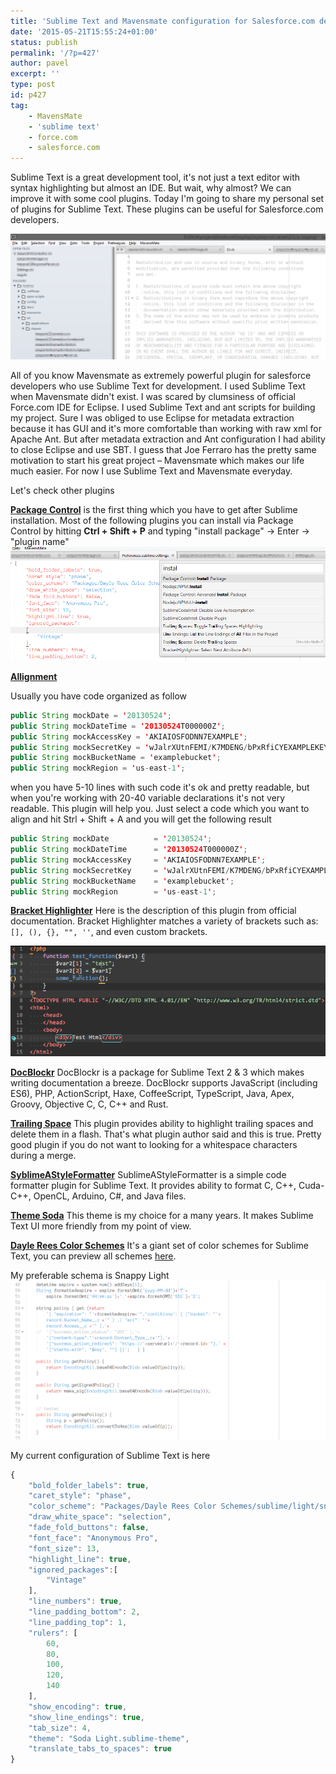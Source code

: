 ```yaml
---
title: 'Sublime Text and Mavensmate configuration for Salesforce.com developers'
date: '2015-05-21T15:55:24+01:00'
status: publish
permalink: '/?p=427'
author: pavel
excerpt: ''
type: post
id: p427
tag:
    - MavensMate
    - 'sublime text'
    - force.com
    - salesforce.com
---
```


Sublime Text is a great development tool, it's not just a text editor with syntax highlighting but almost an IDE. But wait, why almost? We can improve it with some cool plugins. Today I'm going to share my personal set of plugins for Sublime Text. These plugins can be useful for Salesforce.com developers.

![](/images/p427/00572398c0f79205407c3770404fd0d1.png)

All of you know Mavensmate as extremely powerful plugin for salesforce developers who use Sublime Text for development. I used Sublime Text when Mavensmate didn't exist. I was scared by clumsiness of official Force.com IDE for Eclipse. I used Sublime Text and ant scripts for building my project. Sure I was obliged to use Eclipse for metadata extraction because it has GUI and it's more comfortable than working with raw xml for Apache Ant. But after metadata extraction and Ant configuration I had ability to close Eclipse and use SBT. I guess that Joe Ferraro has the pretty same motivation to start his great project – Mavensmate which makes our life much easier. For now I use Sublime Text and Mavensmate everyday.

Let's check other plugins

**[Package Control](https://packagecontrol.io/)** is the first thing which you have to get after Sublime installation.
Most of the following plugins you can install via Package Control by hitting **Ctrl + Shift + P** and typing "install package" → Enter → "plugin name"
![](/images/p427/Image.png)

******[Allignment](http://wbond.net/sublime_packages/alignment)******

Usually you have code organized as follow
```java
public String mockDate = '20130524';
public String mockDateTime = '20130524T000000Z';
public String mockAccessKey = 'AKIAIOSFODNN7EXAMPLE';
public String mockSecretKey = 'wJalrXUtnFEMI/K7MDENG/bPxRfiCYEXAMPLEKEY';
public String mockBucketName = 'examplebucket';
public String mockRegion = 'us-east-1';
```
when you have 5-10 lines with such code it's ok and pretty readable, but when you're working with 20-40 variable declarations it's not very readable. This plugin will help you. Just select a code which you want to align and hit Strl + Shift + A and you will get the following result
```java
public String mockDate          = '20130524';
public String mockDateTime      = '20130524T000000Z';
public String mockAccessKey     = 'AKIAIOSFODNN7EXAMPLE';
public String mockSecretKey     = 'wJalrXUtnFEMI/K7MDENG/bPxRfiCYEXAMPLEKEY';
public String mockBucketName    = 'examplebucket';
public String mockRegion        = 'us-east-1';
```

**[Bracket Highlighter](https://github.com/facelessuser/BracketHighlighter)**
Here is the description of this plugin from official documentation. Bracket Highlighter matches a variety of brackets such as: `[], (), {}, "", ''`, and even custom brackets.

![](/images/p427/687474703a2f2f646c2e64726f70626f782e636f6d2f752f3334323639382f427261636b6574486967686c6967687465722f4578616d706c65312e706e67.png)

**[DocBlockr](https://github.com/spadgos/sublime-jsdocs/)**
DocBlockr is a package for Sublime Text 2 &amp; 3 which makes writing documentation a breeze. DocBlockr supports JavaScript (including ES6), PHP, ActionScript, Haxe, CoffeeScript, TypeScript, Java, Apex, Groovy, Objective C, C, C++ and Rust.

**[Trailing Space](https://github.com/SublimeText/TrailingSpaces)**
This plugin provides ability to highlight trailing spaces and delete them in a flash. That's what plugin author said and this is true. Pretty good plugin if you do not want to looking for a whitespace characters during a merge.

**[SyblimeAStyleFormatter](https://github.com/timonwong/SublimeAStyleFormatter)**
SublimeAStyleFormatter is a simple code formatter plugin for Sublime Text. It provides ability to format C, C++, Cuda-C++, OpenCL, Arduino, C#, and Java files.

**[Theme Soda](https://github.com/buymeasoda/soda-theme)**
This theme is my choice for a many years. It makes Sublime Text UI more friendly from my point of view.

**[Dayle Rees Color Schemes](https://github.com/daylerees/colour-schemes)**
It's a giant set of color schemes for Sublime Text, you can preview all schemes [here](http://daylerees.github.io/).

My preferable schema is Snappy Light
![](/images/p427/y8m2wNQ1.png)

My current configuration of Sublime Text is here

```js
{
    "bold_folder_labels": true,
    "caret_style": "phase",
    "color_scheme": "Packages/Dayle Rees Color Schemes/sublime/light/snappy-light.tmTheme",
    "draw_white_space": "selection",
    "fade_fold_buttons": false,
    "font_face": "Anonymous Pro",
    "font_size": 13,
    "highlight_line": true,
    "ignored_packages":[
        "Vintage"
    ],
    "line_numbers": true,
    "line_padding_bottom": 2,
    "line_padding_top": 1,
    "rulers": [
        60,
        80,
        100,
        120,
        140
    ],
    "show_encoding": true,
    "show_line_endings": true,
    "tab_size": 4,
    "theme": "Soda Light.sublime-theme",
    "translate_tabs_to_spaces": true
}
```
